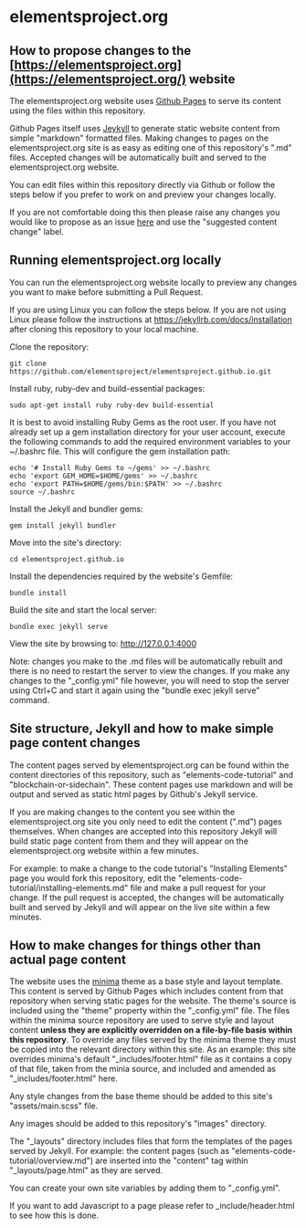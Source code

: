 # elementsproject.org

## How to propose changes to the [https://elementsproject.org](https://elementsproject.org/) website

The elementsproject.org website uses [Github Pages](https://pages.github.com/) to serve its content using the files within this repository.

Github Pages itself uses [Jeykyll](https://jekyllrb.com/) to generate static website content from simple "markdown" formatted files. Making changes to pages on the elementsproject.org site is as easy as editing one of this repository's ".md" files. Accepted changes will be automatically built and served to the elementsproject.org website.

You can edit files within this repository directly via Github or follow the steps below if you prefer to work on and preview your changes locally.

If you are not comfortable doing this then please raise any changes you would like to propose as an issue [here](https://github.com/elementsproject/elementsproject.github.io/issues) and use the "suggested content change" label.

## Running elementsproject.org locally

You can run the elementsproject.org website locally to preview any changes you want to make before submitting a Pull Request.

If you are using Linux you can follow the steps below. If you are not using Linux please follow the instructions at https://jekyllrb.com/docs/installation after cloning this repository to your local machine.

Clone the repository:
~~~~
git clone https://github.com/elementsproject/elementsproject.github.io.git
~~~~

Install ruby, ruby-dev and build-essential packages: 
~~~~
sudo apt-get install ruby ruby-dev build-essential
~~~~

It is best to avoid installing Ruby Gems as the root user. If you have not already set up a gem installation directory for your user account, execute the following commands to add the required environment variables to your ~/.bashrc file. This will configure the gem installation path:
~~~~
echo '# Install Ruby Gems to ~/gems' >> ~/.bashrc
echo 'export GEM_HOME=$HOME/gems' >> ~/.bashrc
echo 'export PATH=$HOME/gems/bin:$PATH' >> ~/.bashrc
source ~/.bashrc
~~~~

Install the Jekyll and bundler gems:
~~~~
gem install jekyll bundler
~~~~

Move into the site's directory:
~~~~
cd elementsproject.github.io
~~~~

Install the dependencies required by the website's Gemfile:
~~~~
bundle install
~~~~

Build the site and start the local server:
~~~~
bundle exec jekyll serve 
~~~~

View the site by browsing to: http://127.0.0.1:4000

Note: changes you make to the .md files will be automatically rebuilt and there is no need to restart the server to view the changes. If you make any changes to the "_config.yml" file however, you will need to stop the server using Ctrl+C and start it again using the "bundle exec jekyll serve" command.

## Site structure, Jekyll and how to make simple page content changes

The content pages served by elementsproject.org can be found within the content directories of this repository, such as "elements-code-tutorial" and "blockchain-or-sidechain". These content pages use markdown and will be output and served as static html pages by Github's Jekyll service. 

If you are making changes to the content you see within the elementsproject.org site you only need to edit the content (".md") pages themselves. When changes are accepted into this repository Jekyll will build static page content from them and they will appear on the elementsproject.org website within a few minutes.

For example: to make a change to the code tutorial's "Installing Elements" page you would fork this repository, edit the "elements-code-tutorial/installing-elements.md" file and make a pull request for your change. If the pull request is accepted, the changes will be automatically built and served by Jekyll and will appear on the live site within a few minutes.


## How to make changes for things other than actual page content

The website uses the [minima](https://github.com/jekyll/minima) theme as a base style and layout template. This content is served by Github Pages which includes content from that repository when serving static pages for the website. The theme's source is included using the "theme" property within the "_config.yml" file. The files within the minima source repository are used to serve style and layout content **unless they are explicitly overridden on a file-by-file basis within this repository**. To override any files served by the minima theme they must be copied into the relevant directory within this site. As an example: this site overrides minima's default "_includes/footer.html" file as it contains a copy of that file, taken from the minia source, and included and amended as "_includes/footer.html" here.

Any style changes from the base theme should be added to this site's "assets/main.scss" file. 

Any images should be added to this repository's "images" directory.

The "_layouts" directory includes files that form the templates of the pages served by Jekyll. For example: the content pages (such as "elements-code-tutorial/overview.md") are inserted into the "content" tag within "_layouts/page.html" as they are served. 

You can create your own site variables by adding them to "_config.yml". 

If you want to add Javascript to a page please refer to _include/header.html to see how this is done.


